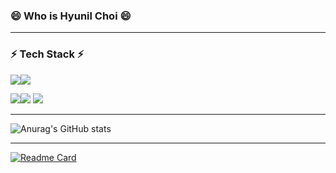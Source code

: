 ### 😄 Who is Hyunil Choi 😄


-------------
### ⚡ Tech Stack ⚡
<img src="https://img.shields.io/badge/JAVA-6DB33F?style=flat&logo=JAVA&logoColor=Black"/><img src="https://img.shields.io/badge/Spring-6DB33F?style=flat&logo=Spring&logoColor=DDEEDD"/>

<img src="https://img.shields.io/badge/javaScript-F7DE1E?style=flat&logo=JavaScript&logoColor=DDEEDD"/><img src="https://img.shields.io/badge/Oracle-F80000?style=flat&logo=Oracle&logoColor=Black"/>
<img src="https://img.shields.io/badge/GitHub-181717?style=flat&logo=GitHub&logoColor=Black"/>


-------------
![Anurag's GitHub stats](https://github-readme-stats.vercel.app/api?username=Hyunilll&show_icons=true&theme=gruvbox)

-------------
[![Readme Card](https://github-readme-stats.vercel.app/api/pin/?username=anuraghazra&repo=github-readme-stats)](https://github.com/anuraghazra/github-readme-stats)

